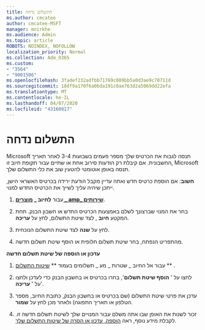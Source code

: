 ```yaml
---
title: התשלום נדחה
ms.author: cmcatee
author: cmcatee-MSFT
manager: mnirkhe
ms.audience: Admin
ms.topic: article
ROBOTS: NOINDEX, NOFOLLOW
localization_priority: Normal
ms.collection: Adm_O365
ms.custom:
- "3564"
- "9001506"
ms.openlocfilehash: 3fadef232adfbb71769c089bb5a0d3ae9c70711d
ms.sourcegitcommit: 18df9a170f6a0bda191c0ae763d2a5069dd22efa
ms.translationtype: MT
ms.contentlocale: he-IL
ms.lasthandoff: 04/07/2020
ms.locfileid: "43160817"
---
```

# <a name="payment-declined"></a>התשלום נדחה

Microsoft תנסה לגבות את הכרטיס שלך מספר פעמים בשבועות 3-4 לאחר תאריך החשבונית.  אם קיבלת רק הודעות סירוב אחת או שתיים עבור תקופת חיוב זו, Microsoft תנסה באופן אוטומטי להטעין שוב את כלי התשלום שלך.  

**חשוב**: אם הוספת כרטיס חדש ואתה עדיין מקבל הודעת ירידה בכרטיס האשראי הישן, ייתכן שיהיה עליך לשייך את הכרטיס החדש למנוי.

1. עבור **לחיוב _ [מוצרים _ amp_ שירותים](https://go.microsoft.com/fwlink/p/?linkid=842054)**.

2. בחר את המנוי שברצונך לשלם באמצעות הכרטיס החדש או חשבון הבנק. תחת המקטע **חיוב** , לצד שיטת התשלום, לחץ על **עריכה**.

3. לחץ על **שנה** לצד שיטת התשלום הנוכחית.

4. מהתפריט הנפתח, בחר שיטת תשלום חלופית או הוסף שיטת תשלום חדשה.

**עדכון או הוספה של שיטת תשלום חדשה**

1. עבור אל החיוב _ שטרות _ מע _ תשלומים בעמוד ** [שיטות התשלום](https://go.microsoft.com/fwlink/p/?linkid=2018806) ** .

2. לחצו על ' **הוסף שיטת תשלום**', בחרו בכרטיס או בחשבון הבנק כדי לעדכן ולחצו על ' **עריכה**'.

3. עדכן את פרטי שיטת התשלום (שם בכרטיס או בחשבון הבנק, כתובת החיוב, מספר הטלפון או תאריך התפוגה) ולאחר מכן לחץ על **שמור**.

4. זכור לשנות את האופן שבו אתה משלם עבור המנויים שלך לשיטת תשלום חדשה זו. לקבלת מידע נוסף, ראה [הוספה, עדכון או הסרה של שיטות התשלום שלך](https://go.microsoft.com/fwlink/?linkid=2118133). 
